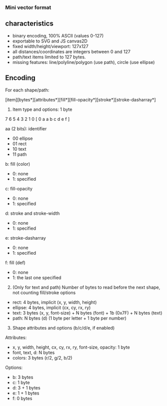### Mini vector format 

characteristics
---------------

- binary encoding, 100% ASCII (values 0-127)
- exportable to SVG and JS canvas2D
- fixed width/height/viewport: 127x127
- all distances/coordinates are integers between 0 and 127
- path/text items limited to 127 bytes.
- missing features: line/polyline/polygon (use path), circle (use ellipse)

Encoding 
--------

For each shape/path:

[item][bytes*][attributes*][fill*][fill-opacity*][stroke*][stroke-dasharray*]

1) Item type and options: 1 byte

  7 6 5 4 3 2 1 0
[ 0 a a b c d e f ]

aa (2 bits): identifier

- 00 ellipse
- 01 rect
- 10 text
- 11 path

b: fill (color)

- 0: none
- 1: specified

c: fill-opacity

- 0: none
- 1: specified

d: stroke and stroke-width

- 0: none
- 1: specified

e: stroke-dasharray

- 0: none
- 1: specified

f: fill (def)

- 0: none
- 1: the last one specified

2) (Only for text and path) Number of bytes to read before the next shape, not counting fill/stroke options

- rect: 4 bytes, implicit (x, y, width, height)
- ellipse: 4 bytes, implicit (cx, cy, rx, ry)
- text: 3 bytes (x, y, font-size) + N bytes (font) + 1b (0x7F) + N bytes (text)
- path: N bytes (d) (1 byte per letter + 1 byte per number) 

3) Shape attributes and options (b/c/d/e, if enabled)

Attributes:
- x, y, width, height, cx, cy, rx, ry, font-size, opacity: 1 byte
- font, text, d: N bytes 
- colors: 3 bytes (r/2, g/2, b/2)

Options:
- b: 3 bytes
- c: 1 byte
- d: 3 + 1 bytes
- e: 1 + 1 bytes
- f: 0 bytes

<!--

---

Reference SVG:

<svg>
    <rect width="200" height="100" fill="#BBC42A" />
    <circle cx="75" cy="75" r="75" fill="#ED6E46" />
    <ellipse cx="100" cy="100" rx="100" ry="50" fill="#7AA20D" />
    <path fill="none" stroke="#333333" stroke-width="3" d="M20,50 Q40,5 100,50" />
    <path fill="000" stroke="#333333" stroke-width="3" d="M65,10 a50,25 0 1,0 50,25" />
    <text x="30" y="90" fill="#ED6E46" font-size="100" textLength="900" font-family="'Leckerli One', cursive">Watermelon</text>
</svg>

Pseudo-encoding:

// rect x y width height (options)
[x][10][10][200][100][BBC42A]

// circle bytes cx cy r (options)
[x][75][75][75][ED6E46]

// ellipse bytes cx xy rx ry (options)
[x][7][100][100][100][50][7AA20D]

// path bytes d (options)
[x][14]["M10,55 C15,5 100,5 100,55"][333333][3]
[x][12]["M20,50 Q40,5 100,50"][333333][3]
[x][18]["M65,10 a50,25 0 1,0 50,25"][000000][333333][3]

// text bytes x y fontsize font text (options)
[x][43][30][90][100]["'Leckerli One',cursive"]["Watermelon"][ED6E46]

-->